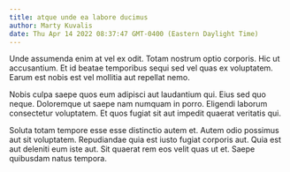 ```yaml
---
title: atque unde ea labore ducimus
author: Marty Kuvalis
date: Thu Apr 14 2022 08:37:47 GMT-0400 (Eastern Daylight Time)
---
```

Unde assumenda enim at vel ex odit. Totam nostrum optio corporis. Hic ut accusantium. Et id beatae temporibus sequi sed vel quas ex voluptatem. Earum est nobis est vel mollitia aut repellat nemo.

 Nobis culpa saepe quos eum adipisci aut laudantium qui. Eius sed quo neque. Doloremque ut saepe nam numquam in porro. Eligendi laborum consectetur voluptatem. Et quos fugiat sit aut impedit quaerat veritatis qui.

 Soluta totam tempore esse esse distinctio autem et. Autem odio possimus aut sit voluptatem. Repudiandae quia est iusto fugiat corporis aut. Quia est aut deleniti eum iste aut. Sit quaerat rem eos velit quas ut et. Saepe quibusdam natus tempora.
